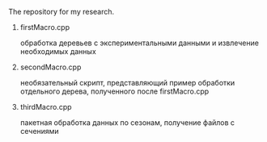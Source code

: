 The repository for my research.

1. firstMacro.cpp

    обработка деревьев с экспериментальными данными и извлечение необходимых данных
    
2. secondMacro.cpp

    необязательный скрипт, представляющий пример обработки отдельного дерева, полученного после firstMacro.cpp
    
3. thirdMacro.cpp

    пакетная обработка данных по сезонам, получение файлов с сечениями
